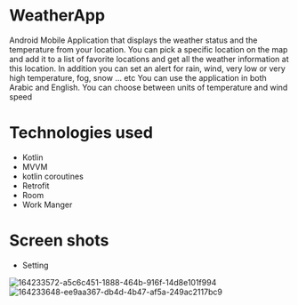 # WeatherApp

Android Mobile Application that displays the weather status and the temperature from your location.
You can pick a specific location on the map and add it to a list of favorite locations and get all the weather information at this location.
In addition you can set an alert for rain, wind, very low or very high temperature, fog, snow … etc
You can use the application in both Arabic and English.
You can choose between units of temperature and wind speed

# Technologies used

- Kotlin
- MVVM
- kotlin coroutines
- Retrofit
- Room
- Work Manger

# Screen shots
- Setting

![164233572-a5c6c451-1888-464b-916f-14d8e101f994](https://user-images.githubusercontent.com/55184522/193356348-f1771486-8cdd-48d2-9588-fa458221dd13.jpg)
![164233648-ee9aa367-db4d-4b47-af5a-249ac2117bc9](https://user-images.githubusercontent.com/55184522/193356351-600fa48c-0b8a-4949-b3bb-d1afa35209c9.jpeg)

